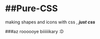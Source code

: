 ##Pure-CSS
========
making shapes and icons with css , ***just css***


###az roooooye biiiiiikary :D